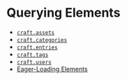 Querying Elements
=================

- [`craft.assets`](craft-assets.md)
- [`craft.categories`](craft-categories.md)
- [`craft.entries`](craft-entries.md)
- [`craft.tags`](craft-tags.md)
- [`craft.users`](craft-users.md)
- [Eager-Loading Elements](en/templating/eager-loading-elements.md)
